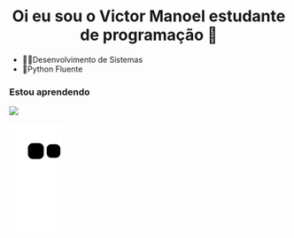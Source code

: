 <h1 align="center">Oi eu sou o Victor Manoel estudante de programação 🖖</h1>

- 🧑‍🎓Desenvolvimento de Sistemas
- 📘Python Fluente

### Estou aprendendo


<img src="https://cdn.jsdelivr.net/gh/devicons/devicon/icons/python/python-original.svg" />
          

![Snake animation](https://github.com/mvictorsilva/mvictorsilva/blob/output/github-contribution-grid-snake.svg)
